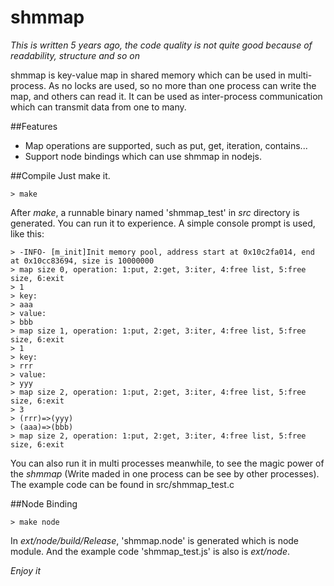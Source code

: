 shmmap
======

*This is written 5 years ago, the code quality is not quite good because of readability, structure and so on*

shmmap is key-value map in shared memory which can be used in multi-process. As no locks are used, so no more than one process can write the map, and others can read it. It can be used as inter-process communication which can transmit data from one to many.

##Features
* Map operations are supported, such as put, get, iteration, contains...
* Support node bindings which can use shmmap in nodejs.

##Compile
Just make it.

    > make

After *make*, a runnable binary named 'shmmap_test' in *src* directory is generated. You can run it to experience. A simple console prompt is used, like this:

    > -INFO- [m_init]Init memory pool, address start at 0x10c2fa014, end at 0x10cc83694, size is 10000000
    > map size 0, operation: 1:put, 2:get, 3:iter, 4:free list, 5:free size, 6:exit
    > 1
    > key:
    > aaa
    > value:
    > bbb
    > map size 1, operation: 1:put, 2:get, 3:iter, 4:free list, 5:free size, 6:exit
    > 1
    > key:
    > rrr
    > value:
    > yyy
    > map size 2, operation: 1:put, 2:get, 3:iter, 4:free list, 5:free size, 6:exit
    > 3
    > (rrr)=>(yyy)
    > (aaa)=>(bbb)
    > map size 2, operation: 1:put, 2:get, 3:iter, 4:free list, 5:free size, 6:exit

You can also run it in multi processes meanwhile, to see the magic power of the *shmmap* (Write maded in one process can be see by other processes).
The example code can be found in src/shmmap_test.c

##Node Binding

    > make node

In *ext/node/build/Release*, 'shmmap.node' is generated which is node module. And the example code 'shmmap_test.js' is also is *ext/node*.

*Enjoy it*
